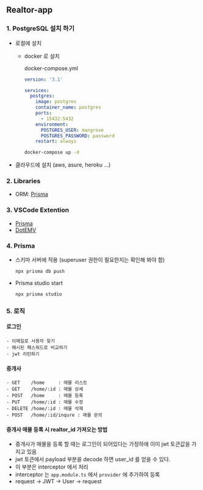## Realtor-app

### 1. PostgreSQL 설치 하기
  * 로컬에 설치
    * docker 로 설치

      docker-compose.yml
      ```yml
      version: '3.1'

      services:
        postgres:
          image: postgres
          container_name: postgres
          ports:
            - 15432:5432
          environment:
            POSTGRES_USER: mangrove
            POSTGRES_PASSWORD: password
          restart: always
      ```

      ```bash
      docker-compose up -d
      ```

  * 클라우드에 설치 (aws, asure, heroku ...)

### 2. Libraries
  * ORM: [Prisma](https://prisma.io)

### 3. VSCode Extention
  * [Prisma](vscode:Prisma.prisma)
  * [DotEMV](vscode:mikestead.dotenv)

### 4. Prisma
  * 스키마 서버에 적용 (superuser 권한이 필요한지는 확인해 봐야 함)
    ```bash
    npx prisma db push
    ```

  * Prisma studio start
    ```bash
    npx prisma studio
    ```

### 5. 로직
#### 로그인
    - 이메일로 사용자 찾기
    - 해시된 패스워드로 비교하기
    - jwt 리턴하기

#### 중개사
    - GET    /home     : 매물 리스트
    - GET    /home/:id : 매물 상세
    - POST   /home     : 매물 등록
    - PUT    /home/:id : 매물 수정
    - DELETE /home/:id : 매물 삭제
    - POST   /home/:id/inqure : 매물 문의

#### 중개사 매물 등록 시 realtor_id 가져오는 방법
  - 중개사가 매물을 등록 할 때는 로그인이 되어있다는 가정하에 이미 jwt 토큰값을 가지고 있음
  - jwt 토큰에서 payload 부분을 decode 하면 user_id 를 얻을 수 있다.
  - 이 부분은 interceptor 에서 처리
  - interceptor 는 `app.module.ts` 에서 `provider` 에 추가하여 등록
  - request -> JWT -> User -> request